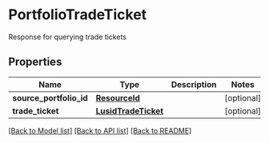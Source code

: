 # PortfolioTradeTicket

Response for querying trade tickets

## Properties
Name | Type | Description | Notes
------------ | ------------- | ------------- | -------------
**source_portfolio_id** | [**ResourceId**](ResourceId.md) |  | [optional] 
**trade_ticket** | [**LusidTradeTicket**](LusidTradeTicket.md) |  | [optional] 

[[Back to Model list]](../README.md#documentation-for-models) [[Back to API list]](../README.md#documentation-for-api-endpoints) [[Back to README]](../README.md)


